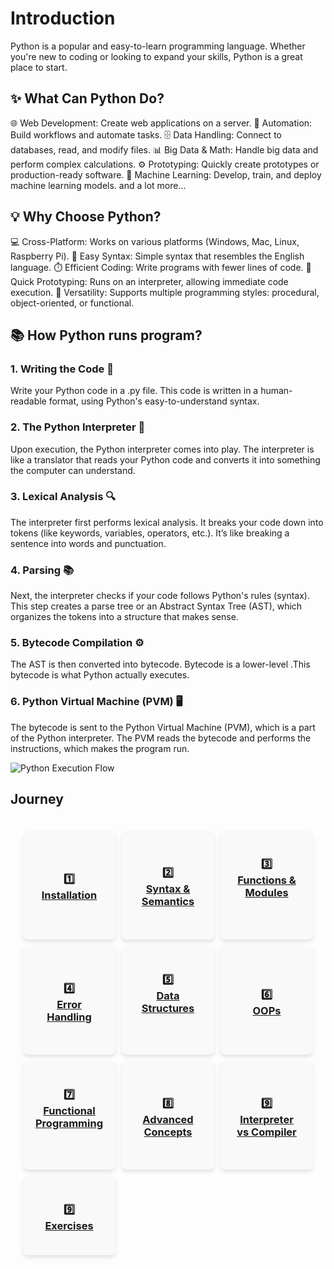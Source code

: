 # Introduction

Python is a popular and easy-to-learn programming language. Whether you're new to coding or looking to expand your skills, Python is a great place to start.

## ✨ What Can Python Do?

🌐 Web Development: Create web applications on a server.
🔄 Automation: Build workflows and automate tasks.
🗄️ Data Handling: Connect to databases, read, and modify files.
📊 Big Data & Math: Handle big data and perform complex calculations.
⚙️ Prototyping: Quickly create prototypes or production-ready software.
🤖 Machine Learning: Develop, train, and deploy machine learning models.
and a lot more...

## 💡 Why Choose Python?

💻 Cross-Platform: Works on various platforms (Windows, Mac, Linux, Raspberry Pi).
📝 Easy Syntax: Simple syntax that resembles the English language.
⏱️ Efficient Coding: Write programs with fewer lines of code.
🚀 Quick Prototyping: Runs on an interpreter, allowing immediate code execution.
🧠 Versatility: Supports multiple programming styles: procedural, object-oriented, or functional.

## 📚 How Python runs program?

### 1. Writing the Code 📝
Write your Python code in a .py file. This code is written in a human-readable format, using Python's easy-to-understand syntax.

### 2. The Python Interpreter 🐍
Upon execution, the Python interpreter comes into play. The interpreter is like a translator that reads your Python code and converts it into something the computer can understand.

### 3. Lexical Analysis 🔍
The interpreter first performs lexical analysis. It breaks your code down into tokens (like keywords, variables, operators, etc.). It’s like breaking a sentence into words and punctuation.

### 4. Parsing 📚
Next, the interpreter checks if your code follows Python's rules (syntax). This step creates a parse tree or an Abstract Syntax Tree (AST), which organizes the tokens into a structure that makes sense.

### 5. Bytecode Compilation ⚙️
The AST is then converted into bytecode. Bytecode is a lower-level .This bytecode is what Python actually executes.

### 6. Python Virtual Machine (PVM) 🖥️
The bytecode is sent to the Python Virtual Machine (PVM), which is a part of the Python interpreter. The PVM reads the bytecode and performs the instructions, which makes the program run.

![Python Execution Flow](Fig_1_Python_Intro.png)


## Journey

<div style="display: grid; grid-template-columns: repeat(3,1fr); gap: 10px; padding: 20px;">



<div style="background-color: #f9f9f9; border-radius: 8px; padding: 20px; box-shadow: 0px 4px 6px rgba(0, 0, 0, 0.1); text-align: center; display: flex; flex-direction: column; justify-content: center;">
<h3>1️⃣<br/><a href="/content/python/1_installation.ipynb">Installation</a></h3>
</div>

<div style="background-color: #f9f9f9; border-radius: 8px; padding: 20px; box-shadow: 0px 4px 6px rgba(0, 0, 0, 0.1); text-align: center; display: flex; flex-direction: column; justify-content: center;">
<h3>2️⃣<br/><a href="/content/python/2_syntax_and_semantics.ipynb">Syntax & Semantics</a></h3>
</div>

<div style="background-color: #f9f9f9; border-radius: 8px; padding: 20px; box-shadow: 0px 4px 6px rgba(0, 0, 0, 0.1); text-align: center; display: flex; flex-direction: column; justify-content: center;">
<h3>3️⃣<br/><a href="/content/python/3_functions_and_modules.ipynb">Functions & Modules</a></h3>
<p></p>
</div>

<div style="background-color: #f9f9f9; border-radius: 8px; padding: 20px; box-shadow: 0px 4px 6px rgba(0, 0, 0, 0.1); text-align: center; display: flex; flex-direction: column; justify-content: center;">
<h3>4️⃣<br/><a href="/content/python/4_error_handling.ipynb">Error Handling</a></h3>
</div>

<div style="background-color: #f9f9f9; border-radius: 8px; padding: 20px; box-shadow: 0px 4px 6px rgba(0, 0, 0, 0.1); text-align: center; display: flex; flex-direction: column; justify-content: center;">
<h3>5️⃣<br/><a href="/content/python/5_data_structures.ipynb">Data Structures</a></h3>
<p></p>
</div>

<div style="background-color: #f9f9f9; border-radius: 8px; padding: 20px; box-shadow: 0px 4px 6px rgba(0, 0, 0, 0.1); text-align: center; display: flex; flex-direction: column; justify-content: center;">
<h3>6️⃣<br/><a href="/content/python/6_object_oriented.ipynb">OOPs</a></h3>
</div>

<div style="background-color: #f9f9f9; border-radius: 8px; padding: 20px; box-shadow: 0px 4px 6px rgba(0, 0, 0, 0.1); text-align: center; display: flex; flex-direction: column; justify-content: center;">
<h3>7️⃣<br/><a href="/content/python/7_functional_programming.ipynb">Functional Programming</a></h3>
<p></p>
</div>

<div style="background-color: #f9f9f9; border-radius: 8px; padding: 20px; box-shadow: 0px 4px 6px rgba(0, 0, 0, 0.1); text-align: center; display: flex; flex-direction: column; justify-content: center;">
<h3>8️⃣ <br/><a href="/content/python/8_advanced.ipynb">Advanced Concepts</a></h3>
</div>

<div style="background-color: #f9f9f9; border-radius: 8px; padding: 20px; box-shadow: 0px 4px 6px rgba(0, 0, 0, 0.1); text-align: center; display: flex; flex-direction: column; justify-content: center;">
<h3>9️⃣<br/><a href="/content/python/conceptual_topics.ipynb">Interpreter vs Compiler</a></h3>
</div>

<div style="background-color: #f9f9f9; border-radius: 8px; padding: 20px; box-shadow: 0px 4px 6px rgba(0, 0, 0, 0.1); text-align: center; display: flex; flex-direction: column; justify-content: center;">
<h3>9️⃣<br/><a href="/content/python/excercises.ipynb">Exercises</a></h3>
</div>
</div>
</div>

